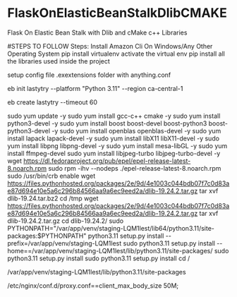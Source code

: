 # FlaskOnElasticBeanStalkDlibCMAKE
Flask On Elastic Bean Stalk with Dlib and cMake c++ Libraries

#STEPS TO FOLLOW 
Steps:
Install Amazon Cli On Windows/Any Other Operating System
pip install virtualenv
activate the virtual env
pip install all the libraries used inside the project

setup config file .exextensions folder with anything.conf

eb init lastytry --platform "Python 3.11" --region ca-central-1

eb create lastytry --timeout 60







sudo yum update -y
sudo yum install gcc-c++ cmake -y
sudo yum install python3-devel -y
sudo yum install boost boost-devel boost-python3 boost-python3-devel -y
sudo yum install openblas openblas-devel -y
sudo yum install lapack lapack-devel -y
sudo yum install libX11 libX11-devel -y
sudo yum install libpng libpng-devel -y
sudo yum install mesa-libGL -y
sudo yum install ffmpeg-devel
sudo yum install libjpeg-turbo libjpeg-turbo-devel  -y
wget https://dl.fedoraproject.org/pub/epel/epel-release-latest-8.noarch.rpm	
sudo rpm -ihv --nodeps ./epel-release-latest-8.noarch.rpm	
sudo /usr/bin/crb enable
wget https://files.pythonhosted.org/packages/2e/9d/4e1003c044bdb07f7c0d83ae87d694e10e5a6c296b84566aa9a6ec9eed2a/dlib-19.24.2.tar.gz
tar xvf dlib-19.24.tar.bz2
cd /tmp
wget https://files.pythonhosted.org/packages/2e/9d/4e1003c044bdb07f7c0d83ae87d694e10e5a6c296b84566aa9a6ec9eed2a/dlib-19.24.2.tar.gz
tar xvf dlib-19.24.2.tar.gz
cd dlib-19.24.2/
sudo PYTHONPATH="/var/app/venv/staging-LQM1lest/lib64/python3.11/site-packages:$PYTHONPATH" python3.11 setup.py install --prefix=/var/app/venv/staging-LQM1lest
sudo python3.11 setup.py install --home==/var/app/venv/staging-LQM1lest/lib/python3.11/site-packages/
sudo python3.11 setup.py install 
sudo python3.11 setup.py install 
cd /











/var/app/venv/staging-LQM1lest/lib/python3.11/site-packages

/etc/nginx/conf.d/proxy.conf==client_max_body_size 50M;


